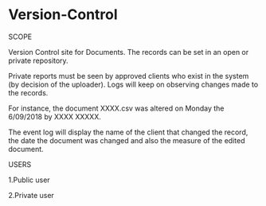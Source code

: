 # Version-Control
SCOPE

Version Control site for Documents. The records can be set in an open or private repository. 

Private reports must be seen by approved  clients who exist in the system (by decision of the uploader). 
Logs will keep on   observing changes made to the records. 

For instance, the document XXXX.csv was altered on Monday the 6/09/2018 by XXXX  XXXXX. 

The event log will display the name of the client that changed the record, 
the date the document was changed and also the measure of the edited document.


USERS

1.Public user

2.Private user

